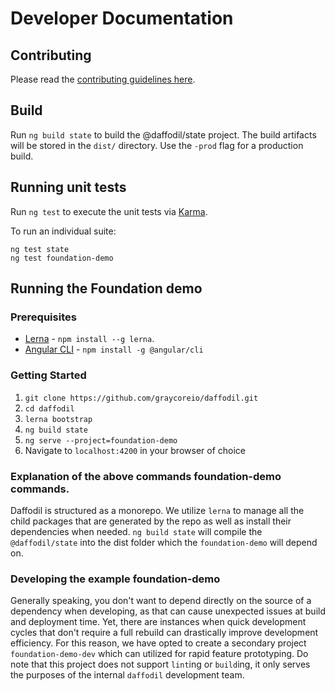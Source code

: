 # Developer Documentation

## Contributing
Please read the [contributing guidelines here](https://github.com/graycoreio/daffodil/blob/develop/CONTRIBUTING.md).

## Build

Run `ng build state` to build the @daffodil/state project. The build artifacts will be stored in the `dist/` directory. Use the `-prod` flag for a production build.

## Running unit tests

Run `ng test` to execute the unit tests via [Karma](https://karma-runner.github.io).

To run an individual suite:

```
ng test state
ng test foundation-demo
```

## Running the Foundation demo

### Prerequisites
* [Lerna](https://lernajs.io/) - `npm install --g lerna`.
* [Angular CLI](https://cli.angular.io/) - `npm install -g @angular/cli`

### Getting Started
1. `git clone https://github.com/graycoreio/daffodil.git`
2. `cd daffodil`
2. `lerna bootstrap`
3. `ng build state`
4. `ng serve --project=foundation-demo`
5. Navigate to `localhost:4200` in your browser of choice

### Explanation of the above commands foundation-demo commands.
Daffodil is structured as a monorepo. We utilize `lerna` to manage all the child packages that are generated by the repo as well as install their dependencies when needed. `ng build state` will compile the `@daffodil/state` into the dist folder which the `foundation-demo` will depend on.

### Developing the example foundation-demo
Generally speaking, you don't want to depend directly on the source of a dependency when developing, as that can cause unexpected issues at build and deployment time. Yet, there are instances when quick development cycles that don't require a full rebuild can drastically improve development efficiency. For this reason, we have opted to create a secondary project `foundation-demo-dev` which can utilized for rapid feature prototyping. Do note that this project does not support `lint`ing or `build`ing, it only serves the purposes of the internal `daffodil` development team.
